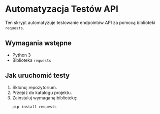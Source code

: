 # Automatyzacja Testów API

Ten skrypt automatyzuje testowanie endpointów API za pomocą biblioteki `requests`.

## Wymagania wstępne

- Python 3
- Biblioteka `requests`

## Jak uruchomić testy

1. Sklonuj repozytorium.
2. Przejdź do katalogu projektu.
3. Zainstaluj wymaganą bibliotekę:
   ```sh
   pip install requests
